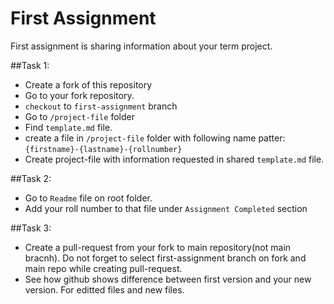 # First Assignment

First assignment is sharing information about your term project.

##Task 1:
- Create a fork of this repository
- Go to your fork repository.
- `checkout` to `first-assignment` branch 
- Go to `/project-file` folder 
- Find `template.md` file.
- create a file in `/project-file` folder with following name patter: `{firstname}-{lastname}-{rollnumber}`
- Create project-file with information requested in shared `template.md` file.

##Task 2:
 - Go to `Readme` file on root folder.
 - Add your roll number to that file under `Assignment Completed` section

##Task 3:
- Create a pull-request from your fork to main repository(not main bracnh). Do not forget to select first-assignment branch on fork and main repo while creating pull-request.
- See how github shows difference between first version and your new version. For editted files and new files.
